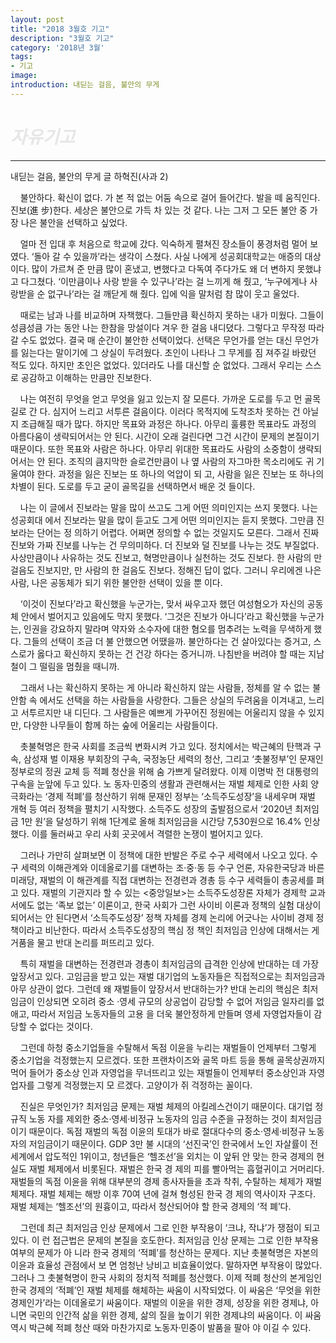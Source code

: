 ```yaml
---
layout: post
title: "2018 3월호 기고"
description: "3월호 기고"
category: '2018년 3월'
tags:
- 기고
image:
introduction: 내딛는 걸음, 불안의 무게
---
```


<h1 style="color:#E6E6E6;"><i>자유기고</i></h1>
<hr/>

<!--자유기고-->
내딛는 걸음, 불안의 무게
글 하혁진(사과 2)

&nbsp; &nbsp; 불안하다. 확신이 없다. 가 본 적 없는 어둠 속으로 걸어 들어간다. 발을 떼 움직인다. 진보(進
步)한다. 세상은 불안으로 가득 차 있는 것 같다. 나는 그저 그 모든 불안 중 가장 나은 불안을
선택하고 싶었다.

&nbsp; &nbsp; 얼마 전 입대 후 처음으로 학교에 갔다. 익숙하게 펼쳐진 장소들이 풍경처럼 멀어 보였다. ‘돌아
갈 수 있을까’라는 생각이 스쳤다. 사실 나에게 성공회대학교는 애증의 대상이다. 많이 가르쳐 준
만큼 많이 혼냈고, 변했다고 다독여 주다가도 왜 더 변하지 못했냐고 다그쳤다. ‘이만큼이나 사랑
받을 수 있구나’라는 걸 느끼게 해 줬고, ‘누구에게나 사랑받을 순 없구나’라는 걸 깨닫게 해 줬다.
입에 익을 말처럼 참 많이 웃고 울었다.

&nbsp; &nbsp; 때로는 남과 나를 비교하며 자책했다. 그들만큼 확신하지 못하는 내가 미웠다. 그들이 성큼성큼
가는 동안 나는 한참을 망설이다 겨우 한 걸음 내디뎠다. 그렇다고 무작정 따라갈 수도 없었다.
결국 매 순간이 불안한 선택이었다. 선택은 무언가를 얻는 대신 무언가를 잃는다는 말이기에 그
상실이 두려웠다. 초인이 나타나 그 무게를 짐 져주길 바랐던 적도 있다. 하지만 초인은 없었다.
있더라도 나를 대신할 순 없었다. 그래서 우리는 스스로 공감하고 이해하는 만큼만 진보한다.

&nbsp; &nbsp; 나는 여전히 무엇을 얻고 무엇을 잃고 있는지 잘 모른다. 가까운 도로를 두고 먼 골목길로 간
다. 심지어 느리고 서투른 걸음이다. 이러다 목적지에 도착조차 못하는 건 아닐지 조급해질 때가
많다. 하지만 목표와 과정은 하나다. 아무리 훌륭한 목표라도 과정의 아름다움이 생략되어서는 안
된다. 시간이 오래 걸린다면 그건 시간이 문제의 본질이기 때문이다. 또한 목표와 사람은 하나다.
아무리 위대한 목표라도 사람의 소중함이 생략되어서는 안 된다. 조직의 큼지막한 슬로건만큼이
나 옆 사람의 자그마한 목소리에도 귀 기울여야 한다. 과정을 잃은 진보는 또 하나의 억압이 되
고, 사람을 잃은 진보는 또 하나의 차별이 된다. 도로를 두고 굳이 골목길을 선택하면서 배운 것
들이다.

&nbsp; &nbsp; 나는 이 글에서 진보라는 말을 많이 쓰고도 그게 어떤 의미인지는 쓰지 못했다. 나는 성공회대
에서 진보라는 말을 많이 듣고도 그게 어떤 의미인지는 듣지 못했다. 그만큼 진보라는 단어는 정
의하기 어렵다. 어쩌면 정의할 수 없는 것일지도 모른다. 그래서 진짜 진보와 가짜 진보를 나누는
건 무의미하다. 더 진보와 덜 진보를 나누는 것도 부질없다. 사상만큼이나 사유하는 것도 진보고,
혁명만큼이나 실천하는 것도 진보다. 한 사람의 만 걸음도 진보지만, 만 사람의 한 걸음도 진보다.
정해진 답이 없다. 그러니 우리에겐 나은 사람, 나은 공동체가 되기 위한 불안한 선택이 있을 뿐
이다.

&nbsp; &nbsp; ‘이것이 진보다’라고 확신했을 누군가는, 맞서 싸우고자 했던 여성혐오가 자신의 공동체 안에서
벌어지고 있음에도 막지 못했다. ‘그것은 진보가 아니다’라고 확신했을 누군가는, 인권을 강요하지
말라며 약자와 소수자에 대한 혐오를 멈추려는 노력을 무색하게 했다. 그들의 선택이 조금 더 불
안했으면 어땠을까. 불안하다는 건 살아있다는 증거고, 스스로가 옳다고 확신하지 못하는 건 건강
하다는 증거니까. 나침반을 버려야 할 때는 지남철이 그 떨림을 멈췄을 때니까.

&nbsp; &nbsp; 그래서 나는 확신하지 못하는 게 아니라 확신하지 않는 사람들, 정체를 알 수 없는 불안함 속
에서도 선택을 하는 사람들을 사랑한다. 그들은 상실의 두려움을 이겨내고, 느리고 서투르지만 내
디딘다. 그 사람들은 예쁘게 가꾸어진 정원에는 어울리지 않을 수 있지만, 다양한 나무들이 함께
하는 숲에 어울리는 사람들이다.

<!--교수기고-->

&nbsp; &nbsp; 촛불혁명은 한국 사회를 조금씩 변화시켜 가고 있다. 정치에서는 박근혜의 탄핵과 구속, 삼성재
벌 이재용 부회장의 구속, 국정농단 세력의 청산, 그리고 ‘촛불정부’인 문재인 정부로의 정권 교체
등 적폐 청산을 위해 숨 가쁘게 달려왔다. 이제 이명박 전 대통령의 구속을 눈앞에 두고 있다. 노
동자·민중의 생활과 관련해서는 재벌 체제로 인한 사회 양극화라는 ‘경제 적폐’를 청산하기 위해
문재인 정부는 ‘소득주도성장’을 내세우며 재벌 개혁 등 여러 정책을 펼치기 시작했다. 소득주도
성장의 출발점으로서 ‘2020년 최저임금 1만 원’을 달성하기 위해 1단계로 올해 최저임금을 시간당
7,530원으로 16.4% 인상했다. 이를 둘러싸고 우리 사회 곳곳에서 격렬한 논쟁이 벌어지고 있다.

&nbsp; &nbsp; 그러나 가만히 살펴보면 이 정책에 대한 반발은 주로 수구 세력에서 나오고 있다. 수구 세력의
이해관계와 이데올로기를 대변하는 조·중·동 등 수구 언론, 자유한국당과 바른미래당, 재벌의 이
해관계를 직접 대변하는 전경련과 경총 등 수구 세력들이 총공세를 펴고 있다. 재벌의 기관지라
할 수 있는 <중앙일보>는 소득주도성장론 자체가 경제학 교과서에도 없는 ‘족보 없는’ 이론이고,
한국 사회가 그런 사이비 이론과 정책의 실험 대상이 되어서는 안 된다면서 ‘소득주도성장’ 정책
자체를 경제 논리에 어긋나는 사이비 경제 정책이라고 비난한다. 따라서 소득주도성장의 핵심 정
책인 최저임금 인상에 대해서는 게거품을 물고 반대 논리를 퍼뜨리고 있다.

&nbsp; &nbsp; 특히 재벌을 대변하는 전경련과 경총이 최저임금의 급격한 인상에 반대하는 데 가장 앞장서고
있다. 고임금을 받고 있는 재벌 대기업의 노동자들은 직접적으로는 최저임금과 아무 상관이 없다.
그런데 왜 재벌들이 앞장서서 반대하는가? 반대 논리의 핵심은 최저임금이 인상되면 오히려 중소
·영세 규모의 상공업이 감당할 수 없어 저임금 일자리를 없애고, 따라서 저임금 노동자들의 고용
을 더욱 불안정하게 만들며 영세 자영업자들이 감당할 수 없다는 것이다.

&nbsp; &nbsp; 그런데 하청 중소기업들을 수탈해서 독점 이윤을 누리는 재벌들이 언제부터 그렇게 중소기업을
걱정했는지 모르겠다. 또한 프랜차이즈와 골목 마트 등을 통해 골목상권까지 먹어 들어가 중소상
인과 자영업을 무너뜨리고 있는 재벌들이 언제부터 중소상인과 자영업자를 그렇게 걱정했는지 모
르겠다. 고양이가 쥐 걱정하는 꼴이다.

&nbsp; &nbsp; 진실은 무엇인가? 최저임금 문제는 재벌 체제의 아킬레스건이기 때문이다. 대기업 정규직 노동
자를 제외한 중소·영세·비정규 노동자의 임금 수준을 규정하는 것이 최저임금이기 때문이다. 독점
재벌의 독점 이윤의 토대가 바로 절대다수의 중소·영세·비정규 노동자의 저임금이기 때문이다.
GDP 3만 불 시대의 ‘선진국’인 한국에서 노인 자살률이 전 세계에서 압도적인 1위이고, 청년들은
‘헬조선’을 외치는 이 앞뒤 안 맞는 한국 경제의 현실도 재벌 체제에서 비롯된다. 재벌은 한국 경
제의 피를 빨아먹는 흡혈귀이고 거머리다. 재벌들의 독점 이윤을 위해 대부분의 경제 종사자들을
초과 착취, 수탈하는 체제가 재벌 체제다. 재벌 체제는 해방 이후 70여 년에 걸쳐 형성된 한국 경
제의 역사이자 구조다. 재벌 체제는 ‘헬조선’의 원흉이고, 따라서 청산되어야 할 한국 경제의 ‘적
폐’다.

&nbsp; &nbsp; 그런데 최근 최저임금 인상 문제에서 그로 인한 부작용이 ‘크냐, 작냐’가 쟁점이 되고 있다. 이
런 접근법은 문제의 본질을 호도한다. 최저임금 인상 문제는 그로 인한 부작용 여부의 문제가 아
니라 한국 경제의 ‘적폐’를 청산하는 문제다. 지난 촛불혁명은 자본의 이윤과 효율성 관점에서 보
면 엄청난 낭비고 비효율이었다. 말하자면 부작용이 많았다. 그러나 그 촛불혁명이 한국 사회의
정치적 적폐를 청산했다. 이제 적폐 청산의 본게임인 한국 경제의 ‘적폐’인 재벌 체제를 해체하는
싸움이 시작되었다. 이 싸움은 ‘무엇을 위한 경제인가’라는 이데올로기 싸움이다. 재벌의 이윤을
위한 경제, 성장을 위한 경제냐, 아니면 국민의 인간적 삶을 위한 경제, 삶의 질을 높이기 위한
경제냐의 싸움이다. 이 싸움 역시 박근혜 적폐 청산 때와 마찬가지로 노동자·민중이 발품을 팔아
야 이길 수 있다.
